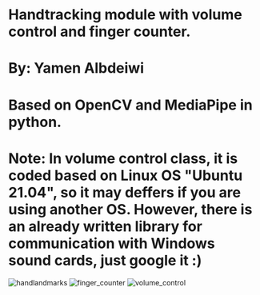 # Handtracking module with volume control and finger counter.
# By: Yamen Albdeiwi
# Based on OpenCV and MediaPipe in python. 
# Note: In volume control class, it is coded based on Linux OS "Ubuntu 21.04", so it may deffers if you are using another OS. However, there is an already written library for communication with Windows sound cards, just google it :)

![handlandmarks](https://user-images.githubusercontent.com/65445812/145710537-0426a574-6782-4012-93bf-1b5ff0387ee9.png)
![finger_counter](https://user-images.githubusercontent.com/65445812/145710604-854e19da-c387-4960-a258-79b6fb720563.png)
![volume_control](https://user-images.githubusercontent.com/65445812/145710656-1854a303-65ac-431e-bdcb-5473dbdda333.png)

